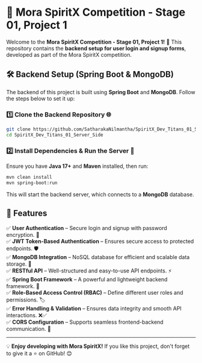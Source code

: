 # 🚀 Mora SpiritX Competition - Stage 01, Project 1

Welcome to the **Mora SpiritX Competition - Stage 01, Project 1!** 🎉 This repository contains the **backend setup for user login and signup forms**, developed as part of the Mora SpiritX competition.

## 🛠️ Backend Setup (Spring Boot & MongoDB)

The backend of this project is built using **Spring Boot** and **MongoDB**. Follow the steps below to set it up:

### 1️⃣ Clone the Backend Repository 🌐

```bash
git clone https://github.com/SatharakaNilmantha/SpiritX_Dev_Titans_01_Server_Side.git
cd SpiritX_Dev_Titans_01_Server_Side
```

### 2️⃣ Install Dependencies & Run the Server 🚀
Ensure you have **Java 17+** and **Maven** installed, then run:

```bash
mvn clean install
mvn spring-boot:run
```

This will start the backend server, which connects to a **MongoDB** database.

## 🌟 Features

✅ **User Authentication** – Secure login and signup with password encryption. 🔐  
✅ **JWT Token-Based Authentication** – Ensures secure access to protected endpoints. 🛡️  
✅ **MongoDB Integration** – NoSQL database for efficient and scalable data storage. 📂  
✅ **RESTful API** – Well-structured and easy-to-use API endpoints. ⚡  
✅ **Spring Boot Framework** – A powerful and lightweight backend framework. 🚀  
✅ **Role-Based Access Control (RBAC)** – Define different user roles and permissions. 🏷️  
✅ **Error Handling & Validation** – Ensures data integrity and smooth API interactions. ❌✅  
✅ **CORS Configuration** – Supports seamless frontend-backend communication. 🔄  

---

💡 **Enjoy developing with Mora SpiritX!** If you like this project, don't forget to give it a ⭐ on GitHub! 😊

